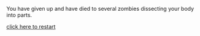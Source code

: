 You have given up and have died to several zombies dissecting your body into parts.

[click here to restart](~/README.md)